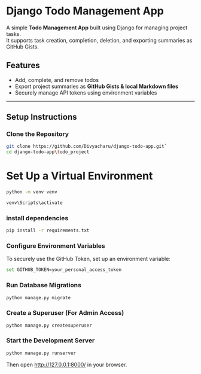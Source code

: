 # Django Todo Management App

A simple **Todo Management App** built using Django for managing project tasks.  
It supports task creation, completion, deletion, and exporting summaries as GitHub Gists.  

## Features
- Add, complete, and remove todos  
- Export project summaries as **GitHub Gists & local Markdown files**  
- Securely manage API tokens using environment variables  

---


##  Setup Instructions


###  Clone the Repository
```sh
git clone https://github.com/Divyacharu/django-todo-app.git`
cd django-todo-app\todo_project
```
# Set Up a Virtual Environment
```sh
python -m venv venv

venv\Scripts\activate
```

### install dependencies
```sh
pip install -r requirements.txt
```

### Configure Environment Variables
To securely use the GitHub Token, set up an environment variable:
```sh
set GITHUB_TOKEN=your_personal_access_token

```
### Run Database Migrations
```sh
python manage.py migrate
```
### Create a Superuser (For Admin Access)
```sh
python manage.py createsuperuser
```
### Start the Development Server
```sh
python manage.py runserver
```

Then open http://127.0.0.1:8000/ in your browser.
